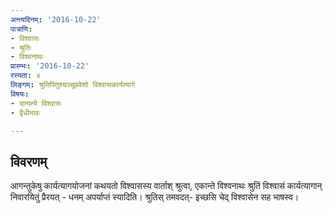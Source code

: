 ```yaml
---
अन्त्यदिनम्: '2016-10-22'
पात्राणि:
- विश्वासः
- श्रुतिः
- विश्वनाथः
प्रारम्भः: '2016-10-22'
रस्यता: ४
लिङ्गम्: श्रुतिपितुश्चञ्चूप्रवेशो विश्वासकार्यत्यागे
विषयः:
- दाम्पत्ये विश्वासः
- द्वैधीभावः

---
```


## विवरणम्
आगन्तुकेषु कार्यत्यागयोजनां कथयतो विश्वासस्य वार्ताश् श्रुत्वा, एकान्ते विश्वनाथः श्रुतिं विश्वासं कार्यत्यागान् निवारयितुं प्रैरयत् - धनम् अपर्याप्तं स्यादिति। श्रुतिस् तमवदत्- इच्छसि चेद् विश्वासेन सह भाषस्व।

